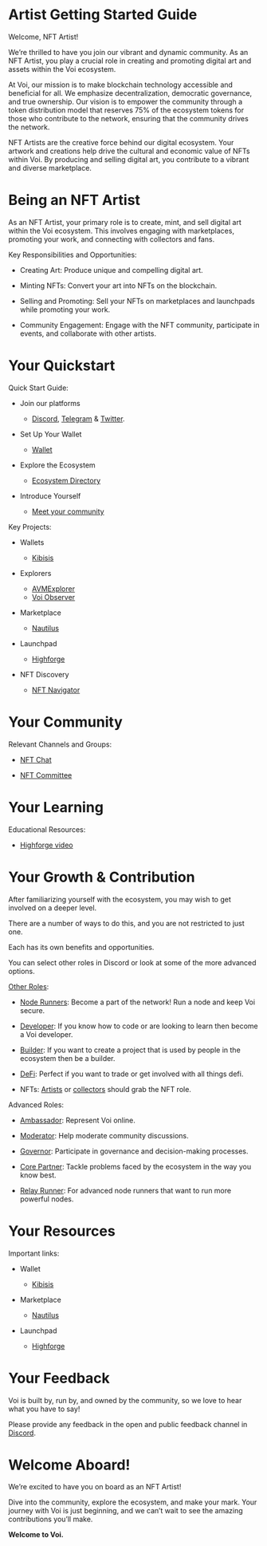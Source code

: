 # Artist Getting Started Guide

Welcome, NFT Artist!

We’re thrilled to have you join our vibrant and dynamic community. As an NFT Artist, you play a crucial role in creating and promoting digital art and assets within the Voi ecosystem.

At Voi, our mission is to make blockchain technology accessible and beneficial for all. We emphasize decentralization, democratic governance, and true ownership. Our vision is to empower the community through a token distribution model that reserves 75% of the ecosystem tokens for those who contribute to the network, ensuring that the community drives the network.

NFT Artists are the creative force behind our digital ecosystem. Your artwork and creations help drive the cultural and economic value of NFTs within Voi. By producing and selling digital art, you contribute to a vibrant and diverse marketplace.


# Being an NFT Artist

As an NFT Artist, your primary role is to create, mint, and sell digital art within the Voi ecosystem. This involves engaging with marketplaces, promoting your work, and connecting with collectors and fans.

Key Responsibilities and Opportunities:

- Creating Art: Produce unique and compelling digital art.

- Minting NFTs: Convert your art into NFTs on the blockchain.

- Selling and Promoting: Sell your NFTs on marketplaces and launchpads while promoting your work.

- Community Engagement: Engage with the NFT community, participate in events, and collaborate with other artists.


# Your Quickstart

Quick Start Guide:

- Join our platforms 
    - [Discord](https://discord.gg/vnFbrJrHeW), [Telegram](https://t.me/VoiOfficial) & [Twitter](https://x.com/Voi_Net).

- Set Up Your Wallet
    - [Wallet](https://kibis.is/)

- Explore the Ecosystem
    - [Ecosystem Directory](https://airtable.com/apphFYuejZFJJG0i6/shru2v6BXxUaAEU7O)

- Introduce Yourself
    - [Meet your community](https://discord.com/channels/1055863853633785857/1232372948459847690)

Key Projects:

- Wallets
    - [Kibisis](https://kibis.is/)

- Explorers
    - [AVMExplorer](https://avmexplorer.com/)
    - [Voi Observer](https://voi.observer/explorer/home)

- Marketplace
    - [Nautilus](https://nautilus.sh/)

- Launchpad
    - [Highforge](https://highforge.io/explore)

- NFT Discovery
    - [NFT Navigator](https://nftnavigator.xyz/)

# Your Community

Relevant Channels and Groups:

- [NFT Chat](https://discord.com/channels/1055863853633785857/1232372948459847690)

- [NFT Committee](../governance/committees/nfts.md)


# Your Learning

Educational Resources:

- [Highforge video](https://www.youtube.com/watch?v=5InoN4joQMc) 

# Your Growth & Contribution

After familiarizing yourself with the ecosystem, you may wish to get involved on a deeper level. 

There are a number of ways to do this, and you are not restricted to just one. 

Each has its own benefits and opportunities. 

You can select other roles in Discord or look at some of the more advanced options.

[Other Roles](https://discord.com/channels/1055863853633785857/1157678590196973728/1257675380454723604):

- [Node Runners](node-runners.md): Become a part of the network! Run a node and keep Voi secure.

- [Developer](developers.md): If you know how to code or are looking to learn then become a Voi developer.

- [Builder](builders.md): If you want to create a project that is used by people in the ecosystem then be a builder.

- [DeFi](traders.md): Perfect if you want to trade or get involved with all things defi.

- NFTs: [Artists](artists.md) or [collectors](collectors.md) should grab the NFT role.

Advanced Roles:

- [Ambassador](advanced/ambassadors.md): Represent Voi online.

- [Moderator](advanced/moderators.md): Help moderate community discussions.

- [Governor](advanced/governors.md): Participate in governance and decision-making processes.

- [Core Partner](advanced/core-partners.md): Tackle problems faced by the ecosystem in the way you know best.

- [Relay Runner](advanced/relay-runners.md): For advanced node runners that want to run more powerful nodes.


# Your Resources

Important links:

- Wallet
    - [Kibisis](https://kibis.is/)

- Marketplace
    - [Nautilus](https://nautilus.sh/)

- Launchpad
    - [Highforge](https://highforge.io/explore)

# Your Feedback

Voi is built by, run by, and owned by the community, so we love to hear what you have to say! 

Please provide any feedback in the open and public feedback channel in [Discord](https://discord.com/channels/1055863853633785857/1201927574289403974).


# Welcome Aboard!

We’re excited to have you on board as an NFT Artist! 

Dive into the community, explore the ecosystem, and make your mark. Your journey with Voi is just beginning, and we can’t wait to see the amazing contributions you’ll make.

**Welcome to Voi.**